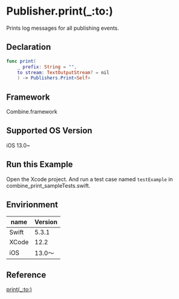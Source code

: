# Publisher.print(_:to:)

Prints log messages for all publishing events.

## Declaration

```swift
func print(
    _ prefix: String = "",
    to stream: TextOutputStream? = nil
    ) -> Publishers.Print<Self>
```

## Framework

Combine.framework

## Supported OS Version

iOS 13.0~

## Run this Example

Open the Xcode project. And run a test case named `testExample` in combine_print_sampleTests.swift.

## Envirionment

| name | Version|
|---|---|
| Swift | 5.3.1 |
| XCode | 12.2 |
| iOS | 13.0〜 |

## Reference

[print(_:to:)](https://developer.apple.com/documentation/combine/publisher/print(_:to:))
